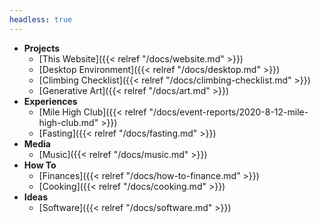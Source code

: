 ```yaml
---
headless: true
---
```


- **Projects**
  - [This Website]({{< relref "/docs/website.md" >}})
  - [Desktop Environment]({{< relref "/docs/desktop.md" >}})  
  - [Climbing Checklist]({{< relref "/docs/climbing-checklist.md" >}})
  - [Generative Art]({{< relref "/docs/art.md" >}})
- **Experiences**
  - [Mile High Club]({{< relref "/docs/event-reports/2020-8-12-mile-high-club.md" >}})
  - [Fasting]({{< relref "/docs/fasting.md" >}})
- **Media**
  - [Music]({{< relref "/docs/music.md" >}})
- **How To**
  - [Finances]({{< relref "/docs/how-to-finance.md" >}})
  - [Cooking]({{< relref "/docs/cooking.md" >}})
- **Ideas**
  - [Software]({{< relref "/docs/software.md" >}})
